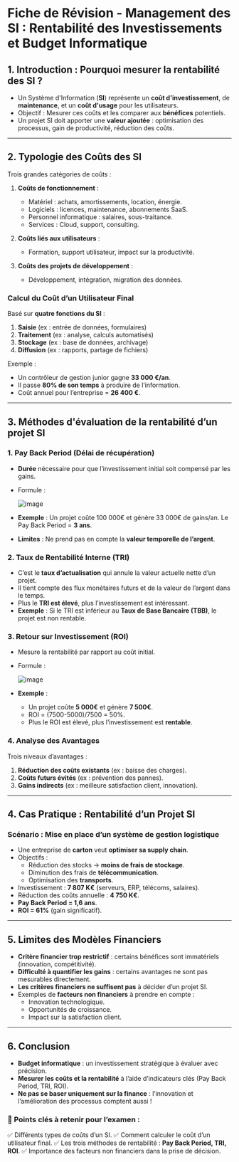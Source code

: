 # **Fiche de Révision - Management des SI : Rentabilité des Investissements et Budget Informatique**

## **1. Introduction : Pourquoi mesurer la rentabilité des SI ?**
- Un Système d'Information (**SI**) représente un **coût d'investissement**, de **maintenance**, et un **coût d'usage** pour les utilisateurs.
- Objectif : Mesurer ces coûts et les comparer aux **bénéfices** potentiels.
- Un projet SI doit apporter une **valeur ajoutée** : optimisation des processus, gain de productivité, réduction des coûts.

---

## **2. Typologie des Coûts des SI**
Trois grandes catégories de coûts :
1. **Coûts de fonctionnement** :
   - Matériel : achats, amortissements, location, énergie.
   - Logiciels : licences, maintenance, abonnements SaaS.
   - Personnel informatique : salaires, sous-traitance.
   - Services : Cloud, support, consulting.

2. **Coûts liés aux utilisateurs** :
   - Formation, support utilisateur, impact sur la productivité.

3. **Coûts des projets de développement** :
   - Développement, intégration, migration des données.

### **Calcul du Coût d’un Utilisateur Final**
Basé sur **quatre fonctions du SI** :
1. **Saisie** (ex : entrée de données, formulaires)
2. **Traitement** (ex : analyse, calculs automatisés)
3. **Stockage** (ex : base de données, archivage)
4. **Diffusion** (ex : rapports, partage de fichiers)

Exemple :
- Un contrôleur de gestion junior gagne **33 000 €/an**.
- Il passe **80% de son temps** à produire de l’information.
- Coût annuel pour l’entreprise = **26 400 €**.

---

## **3. Méthodes d'évaluation de la rentabilité d’un projet SI**

### **1. Pay Back Period (Délai de récupération)**
- **Durée** nécessaire pour que l’investissement initial soit compensé par les gains.
- Formule :
  
  ![image](https://github.com/user-attachments/assets/5dd83481-961d-4ef0-b119-883103cfc218)
  
- **Exemple** : Un projet coûte 100 000€ et génère 33 000€ de gains/an. Le Pay Back Period = **3 ans**.
- **Limites** : Ne prend pas en compte la **valeur temporelle de l’argent**.

### **2. Taux de Rentabilité Interne (TRI)**
- C’est le **taux d’actualisation** qui annule la valeur actuelle nette d’un projet.
- Il tient compte des flux monétaires futurs et de la valeur de l’argent dans le temps.
- Plus le **TRI est élevé**, plus l’investissement est intéressant.
- **Exemple** : Si le TRI est inférieur au **Taux de Base Bancaire (TBB)**, le projet est non rentable.

### **3. Retour sur Investissement (ROI)**
- Mesure la rentabilité par rapport au coût initial.
- Formule :
  
  ![image](https://github.com/user-attachments/assets/e8f3e2af-5e27-4dfd-860c-d2bb5f1d5bf7)

- **Exemple** :
  - Un projet coûte **5 000€** et génère **7 500€**.
  - ROI = (7500-5000)/7500 = 50%.
  - Plus le ROI est élevé, plus l’investissement est **rentable**.

### **4. Analyse des Avantages**
Trois niveaux d’avantages :
1. **Réduction des coûts existants** (ex : baisse des charges).
2. **Coûts futurs évités** (ex : prévention des pannes).
3. **Gains indirects** (ex : meilleure satisfaction client, innovation).

---

## **4. Cas Pratique : Rentabilité d’un Projet SI**
### **Scénario : Mise en place d’un système de gestion logistique**
- Une entreprise de **carton** veut **optimiser sa supply chain**.
- Objectifs :
  - Réduction des stocks → **moins de frais de stockage**.
  - Diminution des frais de **télécommunication**.
  - Optimisation des **transports**.
- Investissement : **7 807 K€** (serveurs, ERP, télécoms, salaires).
- Réduction des coûts annuelle : **4 750 K€**.
- **Pay Back Period = 1,6 ans**.
- **ROI = 61%** (gain significatif).

---

## **5. Limites des Modèles Financiers**
- **Critère financier trop restrictif** : certains bénéfices sont immatériels (innovation, compétitivité).
- **Difficulté à quantifier les gains** : certains avantages ne sont pas mesurables directement.
- **Les critères financiers ne suffisent pas** à décider d’un projet SI.
- Exemples de **facteurs non financiers** à prendre en compte :
  - Innovation technologique.
  - Opportunités de croissance.
  - Impact sur la satisfaction client.

---

## **6. Conclusion**
- **Budget informatique** : un investissement stratégique à évaluer avec précision.
- **Mesurer les coûts et la rentabilité** à l’aide d’indicateurs clés (Pay Back Period, TRI, ROI).
- **Ne pas se baser uniquement sur la finance** : l’innovation et l’amélioration des processus comptent aussi !

### **🔹 Points clés à retenir pour l’examen :**
✅ Différents types de coûts d’un SI.
✅ Comment calculer le coût d’un utilisateur final.
✅ Les trois méthodes de rentabilité : **Pay Back Period, TRI, ROI**.
✅ Importance des facteurs non financiers dans la prise de décision.
